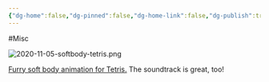 ```yaml
---
{"dg-home":false,"dg-pinned":false,"dg-home-link":false,"dg-publish":true,"tags":["dgblip"],"created-date":"2020-11-05T00:00:00","disabled rules":["yaml-title","yaml-title-alias","file-name-heading"],"title":"philipp @ 2020-11-05","dg-permalink":"2020/11/05/softbody-tetris/","updated-date":"2025-04-30T22:27:37","dg-path":"blips/2020-11-05-softbody-tetris.md","permalink":"/2020/11/05/softbody-tetris/","dgPassFrontmatter":true}
---
```



#Misc

![2020-11-05-softbody-tetris.png](/img/user/attachments/2020-11-05-softbody-tetris.png)

[Furry soft body animation for Tetris.](https://www.youtube.com/watch?v=RfNlhw8FK74&feature=emb_title) The soundtrack is great, too!



